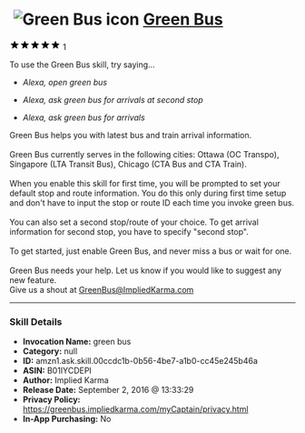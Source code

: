 # &nbsp;<img src="skill_icon" alt="Green Bus icon" width="36"> [Green Bus](http://alexa.amazon.com/#skills/amzn1.ask.skill.00ccdc1b-0b56-4be7-a1b0-cc45e245b46a)
![5 stars](../../images/ic_star_black_18dp_1x.png)![5 stars](../../images/ic_star_black_18dp_1x.png)![5 stars](../../images/ic_star_black_18dp_1x.png)![5 stars](../../images/ic_star_black_18dp_1x.png)![5 stars](../../images/ic_star_black_18dp_1x.png) 1

To use the Green Bus skill, try saying...

* *Alexa, open green bus*

* *Alexa, ask green bus for arrivals at second stop*

* *Alexa, ask  green bus for arrivals*

Green Bus helps you with latest bus and train arrival information.
<br><br>
Green Bus currently serves in the following cities: Ottawa (OC Transpo), Singapore (LTA Transit Bus), Chicago (CTA Bus and CTA Train).
<br><br>
When you enable this skill for first time, you will be prompted to set your default stop and route information. You do this only during first time setup and don't have to input the stop or route ID each time you invoke green bus.
<br><br>
You can also set a second stop/route of your choice. To get arrival information for second stop, you have to specify "second stop".
<br><br>
To get started, just enable Green Bus, and never miss a bus or wait for one.
<br><br>
Green Bus needs your help. Let us know if you would like to suggest any new feature. <br> Give us a shout at GreenBus@ImpliedKarma.com<br>

***

### Skill Details

* **Invocation Name:** green bus
* **Category:** null
* **ID:** amzn1.ask.skill.00ccdc1b-0b56-4be7-a1b0-cc45e245b46a
* **ASIN:** B01IYCDEPI
* **Author:** Implied Karma
* **Release Date:** September 2, 2016 @ 13:33:29
* **Privacy Policy:** https://greenbus.impliedkarma.com/myCaptain/privacy.html
* **In-App Purchasing:** No
